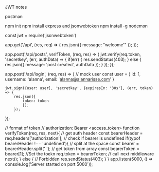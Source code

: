 JWT notes


postman

npm init
npm install express and jsonwebtoken
npm install -g nodemon


const jwt = require('jsonwebtoken')

app.get('/api', (res, req) => {
	res.json({
	message: "welcome'"
	});
});

app.post('/api/posts', verifToken, (req, res) => {
	jwt.verify(req.token, 'secretkey', (err, authData) => {
		if(err) {
		res.sendStatus(403);
	} else {
		res.json({
			message: 'post created',
			authData
		});
	}
});	
});

app.post('/api/login', (req, res) => {
// mock user
const user = {
	id: 1,
	username: 'alanna',
	email: 'alanna@alannarisse.com'
}

	jwt.sign({user: user}, 'secretkey', {expiresIn: '30s'}, (err, token) => {
		res.json({
			token: token
			});
		});
});

// format of token
// authorization: Bearer <access_token>
function verifyToken(req, res, next){
	// get auth header
	const bearerHeader = req.headers['authorization'];
	// check if bearer is undefined
	if(typof bearerHeader !== 'undefined'){
		// split at the space
		const bearer = bearerHeader.split(' ');
		// get token from array
		const bearerToken = bearer[1];
		//Set the toekn
		req.token = bearerToken;
		// call next middleware
		next();
	} else {
	// Forbidden
	res.sendStatus(403);
	}
}
app.listen(5000, () => console.log('Server started on port 5000'));